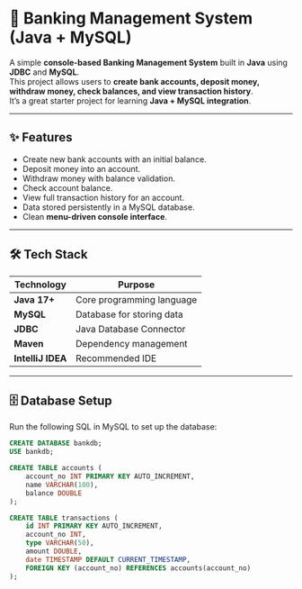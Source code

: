 # 🏦 Banking Management System (Java + MySQL)

A simple **console-based Banking Management System** built in **Java** using **JDBC** and **MySQL**.  
This project allows users to **create bank accounts, deposit money, withdraw money, check balances, and view transaction history**.  
It’s a great starter project for learning **Java + MySQL integration**.

---

## ✨ Features
- Create new bank accounts with an initial balance.
- Deposit money into an account.
- Withdraw money with balance validation.
- Check account balance.
- View full transaction history for an account.
- Data stored persistently in a MySQL database.
- Clean **menu-driven console interface**.

---

## 🛠️ Tech Stack
| Technology      | Purpose                     |
|-----------------|---------------------------|
| **Java 17+**    | Core programming language |
| **MySQL**       | Database for storing data |
| **JDBC**        | Java Database Connector   |
| **Maven**       | Dependency management     |
| **IntelliJ IDEA** | Recommended IDE        |

---

## 🗄️ Database Setup
Run the following SQL in MySQL to set up the database:

```sql
CREATE DATABASE bankdb;
USE bankdb;

CREATE TABLE accounts (
    account_no INT PRIMARY KEY AUTO_INCREMENT,
    name VARCHAR(100),
    balance DOUBLE
);

CREATE TABLE transactions (
    id INT PRIMARY KEY AUTO_INCREMENT,
    account_no INT,
    type VARCHAR(50),
    amount DOUBLE,
    date TIMESTAMP DEFAULT CURRENT_TIMESTAMP,
    FOREIGN KEY (account_no) REFERENCES accounts(account_no)
);
